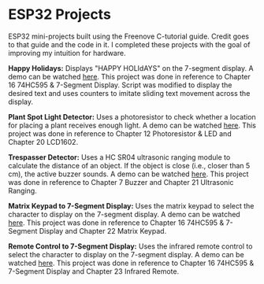 # ESP32 Projects
ESP32 mini-projects built using the Freenove C-tutorial guide. Credit goes to that guide and the code in it. I completed these projects with the goal of improving my intuition for hardware. 
  
**Happy Holidays:** Displays "HAPPY HOLIdAYS" on the 7-segment display. A demo can be watched [here](https://youtu.be/URAJUHGwx1I). This project was done in reference to Chapter 16 74HC595 & 7-Segment Display. Script was modified to display the desired text and uses counters to imitate sliding text movement across the display.

**Plant Spot Light Detector:** Uses a photoresistor to check whether a location for placing a plant receives enough light. A demo can be watched [here](https://youtu.be/0cP6xB9Rfj0). This project was done in reference to Chapter 12 Photoresistor & LED and Chapter 20 LCD1602.

**Trespasser Detector:** Uses a HC SR04 ultrasonic ranging module to calculate the distance of an object. If the object is close (i.e., closer than 5 cm), the active buzzer sounds. A demo can be watched [here](https://youtu.be/HzMnT59Ji10). This project was done in reference to Chapter 7 Buzzer and Chapter 21 Ultrasonic Ranging.

**Matrix Keypad to 7-Segment Display:** Uses the matrix keypad to select the character to display on the 7-segment display. A demo can be watched [here](https://youtu.be/eviiCzRVfnM). This project was done in reference to Chapter 16 74HC595 & 7-Segment Display and Chapter 22 Matrix Keypad.

**Remote Control to 7-Segment Display:** Uses the infrared remote control to select the character to display on the 7-segment display. A demo can be watched [here](https://youtu.be/82Oo9qFr8vY). This project was done in reference to Chapter 16 74HC595 & 7-Segment Display and Chapter 23 Infrared Remote.
